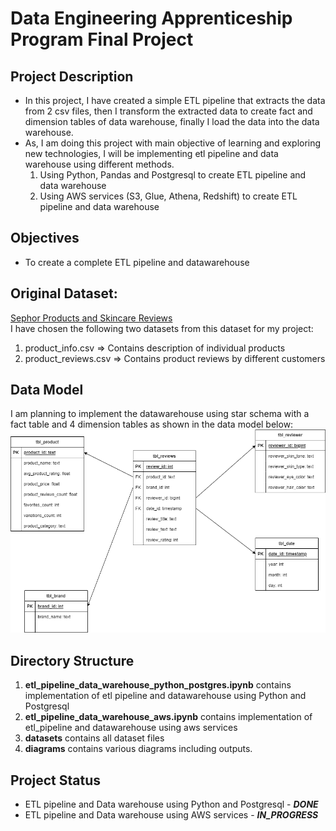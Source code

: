 # Data Engineering Apprenticeship Program Final Project 
## Project Description
- In this project, I have created a simple ETL pipeline that extracts the data from 2 csv files, then I transform the extracted data to create fact and dimension tables of data warehouse, finally I load the data into the data warehouse.
- As, I am doing this project with main objective of learning and exploring new technologies, I will be implementing etl pipeline and data warehouse using different methods.
    1. Using Python, Pandas and Postgresql to create ETL pipeline and data warehouse
    2. Using AWS services (S3, Glue, Athena, Redshift) to create ETL pipeline and data warehouse 
## Objectives
- To create a complete ETL pipeline and datawarehouse

## Original Dataset:
[Sephor Products and Skincare Reviews](https://www.kaggle.com/datasets/nadyinky/sephora-products-and-skincare-reviews)  
I have chosen the following two datasets from this dataset for my project:
1. product_info.csv => Contains description of individual products
2. product_reviews.csv => Contains product reviews by different customers

## Data Model
I am planning to implement the datawarehouse using star schema with a fact table and 4 dimension tables as shown in the data model below:  
![Data Model](diagrams/data_warehouse_schema.jpg)

## Directory Structure
1. **etl_pipeline_data_warehouse_python_postgres.ipynb** contains implementation of etl pipeline and datawarehouse using Python and Postgresql
2. **etl_pipeline_data_warehouse_aws.ipynb** contains implementation of etl_pipeline and datawarehouse using aws services
3. **datasets** contains all dataset files
4. **diagrams** contains various diagrams including outputs.

## Project Status
- ETL pipeline and Data warehouse using Python and Postgresql - _**DONE**_
- ETL pipeline and Data warehouse using AWS services - _**IN_PROGRESS**_